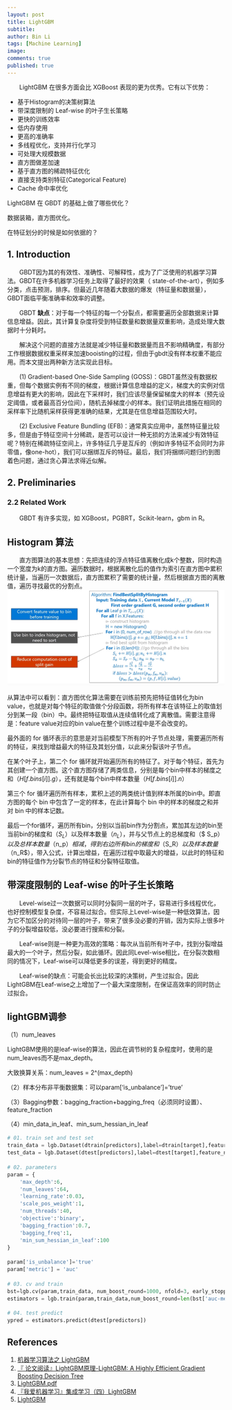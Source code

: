 ```yaml
---
layout: post
title: LightGBM
subtitle:
author: Bin Li
tags: [Machine Learning]
image: 
comments: true
published: true
---
```


　　LightGBM 在很多方面会比 XGBoost 表现的更为优秀。它有以下优势：
* 基于Histogram的决策树算法
* 带深度限制的 Leaf-wise 的叶子生长策略
* 更快的训练效率
* 低内存使用
* 更高的准确率
* 多线程优化，支持并行化学习
* 可处理大规模数据
* 直方图做差加速
* 基于直方图的稀疏特征优化
* 直接支持类别特征(Categorical Feature)
* Cache 命中率优化

LightGBM 在 GBDT 的基础上做了哪些优化？

数据装箱，直方图优化。

在特征划分的时候是如何依据的？

## 1. Introduction
　　GBDT因为其的有效性、准确性、可解释性，成为了广泛使用的机器学习算法。GBDT在许多机器学习任务上取得了最好的效果（ state-of-the-art），例如多分类，点击预测，排序。但最近几年随着大数据的爆发（特征量和数据量），GBDT面临平衡准确率和效率的调整。

　　GBDT **缺点**：对于每一个特征的每一个分裂点，都需要遍历全部数据来计算信息增益。因此，其计算复杂度将受到特征数量和数据量双重影响，造成处理大数据时十分耗时。

　　解决这个问题的直接方法就是减少特征量和数据量而且不影响精确度，有部分工作根据数据权重采样来加速booisting的过程，但由于gbdt没有样本权重不能应用。而本文提出两种新方法实现此目标。

　　(1) Gradient-based One-Side Sampling (GOSS)：GBDT虽然没有数据权重，但每个数据实例有不同的梯度，根据计算信息增益的定义，梯度大的实例对信息增益有更大的影响，因此在下采样时，我们应该尽量保留梯度大的样本（预先设定阈值，或者最高百分位间），随机去掉梯度小的样本。我们证明此措施在相同的采样率下比随机采样获得更准确的结果，尤其是在信息增益范围较大时。

　　(2) Exclusive Feature Bundling (EFB)：通常真实应用中，虽然特征量比较多，但是由于特征空间十分稀疏，是否可以设计一种无损的方法来减少有效特征呢？特别在稀疏特征空间上，许多特征几乎是互斥的（例如许多特征不会同时为非零值，像one-hot），我们可以捆绑互斥的特征。最后，我们将捆绑问题归约到图着色问题，通过贪心算法求得近似解。

## 2. Preliminaries
### 2.2 Related Work
　　GBDT 有许多实现，如 XGBoost，PGBRT，Scikit-learn，gbm in R。


## Histogram 算法
　　直方图算法的基本思想：先把连续的浮点特征值离散化成k个整数，同时构造一个宽度为k的直方图。遍历数据时，根据离散化后的值作为索引在直方图中累积统计量，当遍历一次数据后，直方图累积了需要的统计量，然后根据直方图的离散值，遍历寻找最优的分割点。
![](/img/media/15651497601085.jpg)


从算法中可以看到：直方图优化算法需要在训练前预先把特征值转化为bin value，也就是对每个特征的取值做个分段函数，将所有样本在该特征上的取值划分到某一段（bin）中。最终把特征取值从连续值转化成了离散值。需要注意得是：feature value对应的bin value在整个训练过程中是不会改变的。

最外面的 for 循环表示的意思是对当前模型下所有的叶子节点处理，需要遍历所有的特征，来找到增益最大的特征及其划分值，以此来分裂该叶子节点。

在某个叶子上，第二个 for 循环就开始遍历所有的特征了。对于每个特征，首先为其创建一个直方图。这个直方图存储了两类信息，分别是每个bin中样本的梯度之和（$H[f.bins[i]].g$），还有就是每个bin中样本数量（$H[f.bins[i]].n$）

第三个 for 循环遍历所有样本，累积上述的两类统计值到样本所属的bin中。即直方图的每个 bin 中包含了一定的样本，在此计算每个 bin 中的样本的梯度之和并对 bin 中的样本记数。

最后一个for循环，遍历所有bin，分别以当前bin作为分割点，累加其左边的bin至当前bin的梯度和（$S_L$）以及样本数量（$n_L$），并与父节点上的总梯度和（$ S_p$）以及总样本数量（$n_p$）相减，得到右边所有bin的梯度和（$S_R$）以及样本数量（$n_R$），带入公式，计算出增益，在遍历过程中取最大的增益，以此时的特征和bin的特征值作为分裂节点的特征和分裂特征取值。




## 带深度限制的 Leaf-wise 的叶子生长策略
　　Level-wise过一次数据可以同时分裂同一层的叶子，容易进行多线程优化，也好控制模型复杂度，不容易过拟合。但实际上Level-wise是一种低效算法，因为它不加区分的对待同一层的叶子，带来了很多没必要的开销，因为实际上很多叶子的分裂增益较低，没必要进行搜索和分裂。

　　Leaf-wise则是一种更为高效的策略：每次从当前所有叶子中，找到分裂增益最大的一个叶子，然后分裂，如此循环。因此同Level-wise相比，在分裂次数相同的情况下，Leaf-wise可以降低更多的误差，得到更好的精度。

　　Leaf-wise的缺点：可能会长出比较深的决策树，产生过拟合。因此LightGBM在Leaf-wise之上增加了一个最大深度限制，在保证高效率的同时防止过拟合。


## lightGBM调参
（1）num_leaves

LightGBM使用的是leaf-wise的算法，因此在调节树的复杂程度时，使用的是num_leaves而不是max_depth。

大致换算关系：num_leaves = 2^(max_depth)

（2）样本分布非平衡数据集：可以param[‘is_unbalance’]=’true’

（3）Bagging参数：bagging_fraction+bagging_freq（必须同时设置）、feature_fraction

（4）min_data_in_leaf、min_sum_hessian_in_leaf


```python
# 01. train set and test set
train_data = lgb.Dataset(dtrain[predictors],label=dtrain[target],feature_name=list(dtrain[predictors].columns), categorical_feature=dummies)
test_data = lgb.Dataset(dtest[predictors],label=dtest[target],feature_name=list(dtest[predictors].columns), categorical_feature=dummies)

# 02. parameters
param = {
    'max_depth':6,
    'num_leaves':64,
    'learning_rate':0.03,
    'scale_pos_weight':1,
    'num_threads':40,
    'objective':'binary',
    'bagging_fraction':0.7,
    'bagging_freq':1,
    'min_sum_hessian_in_leaf':100
}

param['is_unbalance']='true'
param['metric'] = 'auc'

# 03. cv and train
bst=lgb.cv(param,train_data, num_boost_round=1000, nfold=3, early_stopping_rounds=30)
estimators = lgb.train(param,train_data,num_boost_round=len(bst['auc-mean']))

# 04. test predict
ypred = estimators.predict(dtest[predictors])
```

## References
1. [机器学习算法之 LightGBM](https://www.biaodianfu.com/lightgbm.html)
2. [『 论文阅读』LightGBM原理-LightGBM: A Highly Efficient Gradient Boosting Decision Tree](https://blog.csdn.net/shine19930820/article/details/79123216)
3. [LightGBM.pdf](/assets/LightGBM.pdf)
4. [『我爱机器学习』集成学习（四）LightGBM](https://www.hrwhisper.me/machine-learning-lightgbm/)
5. [LightGBM](https://github.com/dayeren/Kaggle_Competition_Treasure/blob/master/Models/LightGBM/LightGBM.ipynb)